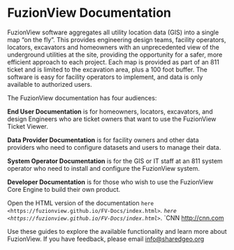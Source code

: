 FuzionView Documentation
=========================
FuzionView software aggregates all utility location data (GIS) into a single map “on the fly”. This provides engineering design teams, facility operators, locators, excavators and homeowners with an unprecedented view of the underground utilities at the site, providing the opportunity for a safer, more efficient approach to each project. Each map is provided as part of an 811 ticket and is limited to the excavation area, plus a 100 foot buffer. The software is easy for facility operators to implement, and data is only available to authorized users.

The FuzionView documentation has four audiences:

**End User Documentation** is for homeowners, locators, excavators, and design Engineers who are ticket owners that want to use the FuzionView Ticket Viewer.

**Data Provider Documentation** is for facility owners and other data providers who need to configure datasets and users to manage their data.

**System Operator Documentation** is for the GIS or IT staff at an 811 system operator who need to install and configure the FuzionView system.

**Developer Documentation** is for those who wish to use the FuzionView Core Engine to build their own product.

Open the HTML version of the documentation `here <https://fuzionview.github.io/FV-Docs/index.html>`_.
`here <https://fuzionview.github.io/FV-Docs/index.html>`_.
`CNN <http://cnn.com>

Use these guides to explore the available functionality and learn more about FuzionView.
If you have feedback, please email info@sharedgeo.org
